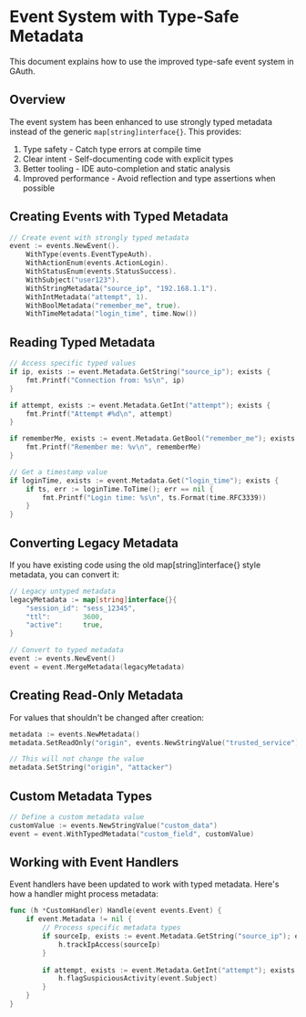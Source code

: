 # Event System with Type-Safe Metadata

This document explains how to use the improved type-safe event system in GAuth.

## Overview

The event system has been enhanced to use strongly typed metadata instead of the generic `map[string]interface{}`. This provides:

1. Type safety - Catch type errors at compile time
2. Clear intent - Self-documenting code with explicit types
3. Better tooling - IDE auto-completion and static analysis
4. Improved performance - Avoid reflection and type assertions when possible

## Creating Events with Typed Metadata

```go
// Create event with strongly typed metadata
event := events.NewEvent().
    WithType(events.EventTypeAuth).
    WithActionEnum(events.ActionLogin).
    WithStatusEnum(events.StatusSuccess).
    WithSubject("user123").
    WithStringMetadata("source_ip", "192.168.1.1").
    WithIntMetadata("attempt", 1).
    WithBoolMetadata("remember_me", true).
    WithTimeMetadata("login_time", time.Now())
```

## Reading Typed Metadata

```go
// Access specific typed values
if ip, exists := event.Metadata.GetString("source_ip"); exists {
    fmt.Printf("Connection from: %s\n", ip)
}

if attempt, exists := event.Metadata.GetInt("attempt"); exists {
    fmt.Printf("Attempt #%d\n", attempt)
}

if rememberMe, exists := event.Metadata.GetBool("remember_me"); exists {
    fmt.Printf("Remember me: %v\n", rememberMe)
}

// Get a timestamp value
if loginTime, exists := event.Metadata.Get("login_time"); exists {
    if ts, err := loginTime.ToTime(); err == nil {
        fmt.Printf("Login time: %s\n", ts.Format(time.RFC3339))
    }
}
```

## Converting Legacy Metadata

If you have existing code using the old map[string]interface{} style metadata, you can convert it:

```go
// Legacy untyped metadata
legacyMetadata := map[string]interface{}{
    "session_id": "sess_12345",
    "ttl":        3600,
    "active":     true,
}

// Convert to typed metadata
event := events.NewEvent()
event = event.MergeMetadata(legacyMetadata)
```

## Creating Read-Only Metadata

For values that shouldn't be changed after creation:

```go
metadata := events.NewMetadata()
metadata.SetReadOnly("origin", events.NewStringValue("trusted_service"))

// This will not change the value
metadata.SetString("origin", "attacker")
```

## Custom Metadata Types

```go
// Define a custom metadata value
customValue := events.NewStringValue("custom_data")
event = event.WithTypedMetadata("custom_field", customValue)
```

## Working with Event Handlers

Event handlers have been updated to work with typed metadata. Here's how a handler might process metadata:

```go
func (h *CustomHandler) Handle(event events.Event) {
    if event.Metadata != nil {
        // Process specific metadata types
        if sourceIp, exists := event.Metadata.GetString("source_ip"); exists {
            h.trackIpAccess(sourceIp)
        }
        
        if attempt, exists := event.Metadata.GetInt("attempt"); exists && attempt > 3 {
            h.flagSuspiciousActivity(event.Subject)
        }
    }
}
```